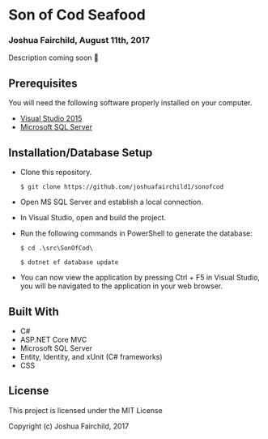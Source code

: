 # Son of Cod Seafood
### Joshua Fairchild, August 11th, 2017

Description coming soon 💯

## Prerequisites

You will need the following software properly installed on your computer.

* [Visual Studio 2015](https://www.visualstudio.com/vs/older-downloads/)
* [Microsoft SQL Server](https://www.microsoft.com/en-in/sql-server/sql-server-downloads)

## Installation/Database Setup

* Clone this repository.

  `$ git clone https://github.com/joshuafairchild1/sonofcod`

* Open MS SQL Server and establish a local connection.

* In Visual Studio, open and build the project.

* Run the following commands in PowerShell to generate the database:

  `$ cd .\src\SonOfCod\`

  `$ dotnet ef database update`

* You can now view the application by pressing Ctrl + F5 in Visual Studio, you will be navigated to the application in your web browser.

<!-- ## (Optional) Preloading the Database

If you wish to load the database with content, a SQL script has been provided that will do just that.

* Open Microsoft SQL Server.

* Select File > Open > File and open `dbcontent.sql` from the root directory

* If the database does not already exist, add the following lines to the top of the script file:

  `CREATE DATABASE GummyBearKingdom;`

  `GO`

* Save the file and click "! Execute" (F5) -->

## Built With

* C#
* ASP.NET Core MVC
* Microsoft SQL Server
* Entity, Identity, and xUnit (C# frameworks)
* CSS

## License

This project is licensed under the MIT License

Copyright (c) Joshua Fairchild, 2017
